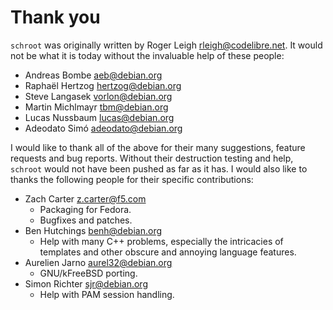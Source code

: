 # Thank you

`schroot` was originally written by Roger Leigh
<rleigh@codelibre.net>.  It would not be what it is today without the
invaluable help of these people:

- Andreas Bombe <aeb@debian.org>
- Raphaël Hertzog <hertzog@debian.org>
- Steve Langasek <vorlon@debian.org>
- Martin Michlmayr <tbm@debian.org>
- Lucas Nussbaum <lucas@debian.org>
- Adeodato Simó <adeodato@debian.org>

I would like to thank all of the above for their many suggestions,
feature requests and bug reports.  Without their destruction testing
and help, `schroot` would not have been pushed as far as it has.  I
would also like to thanks the following people for their specific
contributions:

- Zach Carter <z.carter@f5.com>
  * Packaging for Fedora.
  * Bugfixes and patches.
- Ben Hutchings <benh@debian.org>
  * Help with many C++ problems, especially the intricacies of
    templates and other obscure and annoying language features.
- Aurelien Jarno <aurel32@debian.org>
  * GNU/kFreeBSD porting.
- Simon Richter <sjr@debian.org>
  * Help with PAM session handling.
